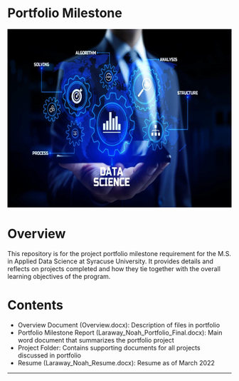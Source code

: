 # Portfolio Milestone

<p align="center">
<img width="900" height="400" src="Images/data_science.png">
</p>

# Overview
This repository is for the project portfolio milestone requirement for the M.S. in Applied Data Science at Syracuse University. It provides details and reflects on projects completed and how they tie together with the overall learning objectives of the program. 

# Contents
- Overview Document (Overview.docx): Description of files in portfolio
- Portfolio Milestone Report (Laraway_Noah_Portfolio_Final.docx): Main word document that summarizes the portfolio project
- Project Folder: Contains supporting documents for all projects discussed in portfolio
- Resume (Laraway_Noah_Resume.docx): Resume as of March 2022
---



 


